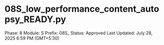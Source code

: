 # 08S_low_performance_content_autopsy_READY.py

Phase: 8
Module: S
Prefix: 08S_
Status: Approved
Last Updated: July 28, 2025 6:59 PM (GMT+5:30)